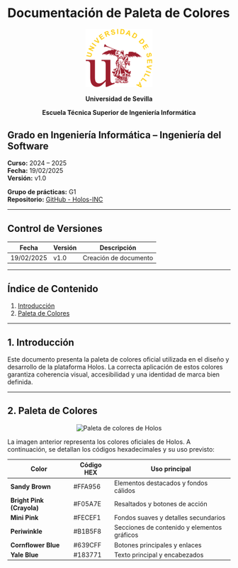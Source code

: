 # Documentación de Paleta de Colores

<p align="center">
  <img src="https://raw.githubusercontent.com/Holos-INC/Docusaurus-Holos/main/static/img/universidad-de-sevilla-logo.png" alt="Universidad de Sevilla" width="150"/>
</p>
<p align="center">
  <strong>Universidad de Sevilla</strong> 
</p>
<p align="center">
  <strong>Escuela Técnica Superior de Ingeniería Informática</strong>  
</p>

## **Grado en Ingeniería Informática – Ingeniería del Software**

**Curso:** 2024 – 2025  
**Fecha:** 19/02/2025  
**Versión:** v1.0  

**Grupo de prácticas:** G1  
**Repositorio:** [GitHub - Holos-INC](https://github.com/Holos-INC)

---

## Control de Versiones

| Fecha       | Versión | Descripción           |
|------------|---------|-----------------------|
| 19/02/2025 | v1.0    | Creación de documento |

---

## Índice de Contenido
1. [Introducción](#1-introducción)
2. [Paleta de Colores](#2-paleta-de-colores)

---

## 1. Introducción
Este documento presenta la paleta de colores oficial utilizada en el diseño y desarrollo de la plataforma Holos. La correcta aplicación de estos colores garantiza coherencia visual, accesibilidad y una identidad de marca bien definida.

---

## 2. Paleta de Colores
<p align="center">
  <img src="/img/paleta_colores.png" alt="Paleta de colores de Holos" width="600"/>
</p>

La imagen anterior representa los colores oficiales de Holos. A continuación, se detallan los códigos hexadecimales y su uso previsto:

| Color | Código HEX | Uso principal |
|--------|----------|---------------|
| **Sandy Brown** | #FFA956 | Elementos destacados y fondos cálidos |
| **Bright Pink (Crayola)** | #F05A7E | Resaltados y botones de acción |
| **Mini Pink** | #FECEF1 | Fondos suaves y detalles secundarios |
| **Periwinkle** | #B1B5F8 | Secciones de contenido y elementos gráficos |
| **Cornflower Blue** | #639CFF | Botones principales y enlaces |
| **Yale Blue** | #183771 | Texto principal y encabezados |


